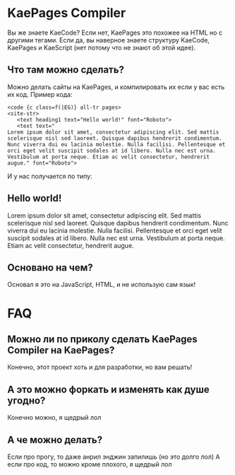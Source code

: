 # KaePages Compiler
Вы же знаете KaeCode? Если нет, KaePages это похожее на HTML но с другими тегами. Если да, вы наверное знаете структуру KaeCode, KaePages и KaeScript (нет потому что не знают об этой идее).
## Что там можно сделать?
Можно делать сайты на KaePages, и компилировать их если у вас есть их код.
Пример кода:
```language-kaecode
<code {c class=f(|EG)} all-tr pages>
<site-str>
   <text heading1 text="Hello world!" font="Roboto">
   <text text="
Lorem ipsum dolor sit amet, consectetur adipiscing elit. Sed mattis scelerisque nisl sed laoreet. Quisque dapibus hendrerit condimentum. Nunc viverra dui eu lacinia molestie. Nulla facilisi. Pellentesque et orci eget velit suscipit sodales at id libero. Nulla nec est urna. Vestibulum at porta neque. Etiam ac velit consectetur, hendrerit augue." font="Roboto">
```

И у нас получается по типу:
## Hello world!

Lorem ipsum dolor sit amet, consectetur adipiscing elit. Sed mattis scelerisque nisl sed laoreet. Quisque dapibus hendrerit condimentum. Nunc viverra dui eu lacinia molestie. Nulla facilisi. Pellentesque et orci eget velit suscipit sodales at id libero. Nulla nec est urna. Vestibulum at porta neque. Etiam ac velit consectetur, hendrerit augue.
##
## Основано на чем?
Основал я это на JavaScript, HTML, и не использую сам язык!
# FAQ
## Можно ли по приколу сделать KaePages Compiler на KaePages?
Конечно, этот проект хоть и для разработки, но вам решать!
## А это можно форкать и изменять как душе угодно?
Конечно можно, я щедрый лол
## А че можно делать?
Если про прогу, то даже анрил энджин запилишь (но это долго лол)
А если про код, то можно кроме плохого, я щедрый лол
